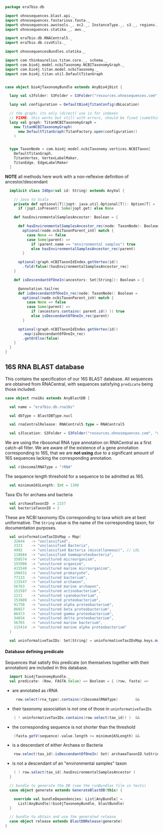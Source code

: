 
```scala
package era7bio.db

import ohnosequences.blast.api._
import ohnosequences.fastarious.fasta._
import ohnosequences.awstools._, ec2._, InstanceType._, s3._, regions._
import ohnosequences.statika._, aws._

import era7bio.db.RNACentral5._
import era7bio.db.csvUtils._

import ohnosequencesBundles.statika._

import com.thinkaurelius.titan.core._, schema._
import com.bio4j.model.ncbiTaxonomy.NCBITaxonomyGraph._
import com.bio4j.titan.model.ncbiTaxonomy._
import com.bio4j.titan.util.DefaultTitanGraph


case object bio4jTaxonomyBundle extends AnyBio4jDist {

  lazy val s3folder: S3Folder = S3Folder("resources.ohnosequences.com", "16s/bio4j-taxonomy/")

  lazy val configuration = DefaultBio4jTitanConfig(dbLocation)

  // the graph; its only (direct) use is for indexes
  // FIXME: this works but still with errors, should be fixed (something about transactions)
  lazy val graph: TitanNCBITaxonomyGraph =
    new TitanNCBITaxonomyGraph(
      new DefaultTitanGraph(TitanFactory.open(configuration))
    )


  type TaxonNode = com.bio4j.model.ncbiTaxonomy.vertices.NCBITaxon[
    DefaultTitanGraph,
    TitanVertex, VertexLabelMaker,
    TitanEdge, EdgeLabelMaker
  ]
```

**NOTE** all methods here work with a non-reflexive definition of ancestor/descendant

```scala
  implicit class IdOps(val id: String) extends AnyVal {

    // Java to Scala
    private def optional[T](jopt: java.util.Optional[T]): Option[T] =
      if (jopt.isPresent) Some(jopt.get) else None

    def hasEnvironmentalSamplesAncestor: Boolean = {

      def hasEnvironmentalSamplesAncestor_rec(node: TaxonNode): Boolean =
        optional(node.ncbiTaxonParent_inV) match {
          case None => false
          case Some(parent) =>
            if (parent.name == "environmental samples") true
            else hasEnvironmentalSamplesAncestor_rec(parent)
        }

      optional(graph.nCBITaxonIdIndex.getVertex(id))
        .fold(false)(hasEnvironmentalSamplesAncestor_rec)
    }

    def isDescendantOfOneIn(ancestors: Set[String]): Boolean = {

      @annotation.tailrec
      def isDescendantOfOneIn_rec(node: TaxonNode): Boolean =
        optional(node.ncbiTaxonParent_inV) match {
          case None => false
          case Some(parent) =>
            if (ancestors.contains( parent.id() )) true
            else isDescendantOfOneIn_rec(parent)
        }

      optional(graph.nCBITaxonIdIndex.getVertex(id))
        .map(isDescendantOfOneIn_rec)
        .getOrElse(false)
    }
  }
}
```


## 16S RNA BLAST database

This contains the specification of our 16S BLAST database. All sequences are obtained from RNACentral, with sequences satisfying `predicate` being those included.


```scala
case object rna16s extends AnyBlastDB {

  val name = "era7bio.db.rna16s"

  val dbType = BlastDBType.nucl

  val rnaCentralRelease: RNACentral5.type = RNACentral5

  val s3location: S3Folder = S3Folder("resources.ohnosequences.com", "db/rna16s/")
```

We are using the ribosomal RNA type annotation on RNACentral as a first catch-all filter. We are aware of the existence of a gene annotation corresponding to 16S, that we are **not using** due to a significant amount of 16S sequences lacking the corresponding annotation.

```scala
  val ribosomalRNAType = "rRNA"
```

The sequence length threshold for a sequence to be admitted as 16S.

```scala
  val minimum16SLength: Int = 1300
```

Taxa IDs for archaea and bacteria

```scala
  val archaeaTaxonID  = 2157
  val bacteriaTaxonID = 2
```

These are NCBI taxonomy IDs corresponding to taxa which are at best uniformative. The `String` value is the name of the corresponding taxon, for documentation purposes.

```scala
  val uninformativeTaxIDsMap = Map(
    32644   -> "unclassified",
    2323    -> "unclassified Bacteria",
    4992    -> "unclassified Bacteria (miscellaneous)", // LOL
    118884  -> "unclassified Gammaproteobacteria",
    358574  -> "uncultured microorganism",
    155900  -> "uncultured organism",
    415540  -> "uncultured marine microorganism",
    198431  -> "uncultured prokaryote",
    77133   -> "uncultured bacterium",
    115547  -> "uncultured archaeon",
    56763   -> "uncultured marine archaeon",
    152507  -> "uncultured actinobacterium",
    1211    -> "uncultured cyanobacterium",
    153809  -> "uncultured proteobacterium",
    91750   -> "uncultured alpha proteobacterium",
    86027   -> "uncultured beta proteobacterium",
    86473   -> "uncultured gamma proteobacterium",
    34034   -> "uncultured delta proteobacterium",
    56765   -> "uncultured marine bacterium",
    115414  -> "uncultured marine alpha proteobacterium"
  )

  val uninformativeTaxIDs: Set[String] = uninformativeTaxIDsMap.keys.map(_.toString).toSet
```


#### Database defining predicate

Sequences that satisfy this predicate (on themselves together with their annotation) are included in this database.


```scala
  import bio4jTaxonomyBundle._
  val predicate: (Row, FASTA.Value) => Boolean = { (row, fasta) =>
```

- are annotated as rRNA

```scala
     row.select(rna_type).contains(ribosomalRNAType)        &&
```

- their taxonomy association is *not* one of those in `uninformativeTaxIDs`

```scala
    ( ! uninformativeTaxIDs.contains(row.select(tax_id)) )  &&
```

- the corresponding sequence is not shorter than the threshold

```scala
    (fasta.getV(sequence).value.length >= minimum16SLength) &&
```

- is a descendant of either Archaea or Bacteria

```scala
    row.select(tax_id).isDescendantOfOneIn( Set( archaeaTaxonID.toString, bacteriaTaxonID.toString ) ) &&
```

- is not a descendant of an "environmental samples" taxon

```scala
    ( ! row.select(tax_id).hasEnvironmentalSamplesAncestor )
  }

  // bundle to generate the DB (see the runBundles file in tests)
  case object generate extends GenerateBlastDB(this) {

    override val bundleDependencies: List[AnyBundle] =
      List[AnyBundle](bio4jTaxonomyBundle, blastBundle)
  }

  // bundle to obtain and use the generated release
  case object release extends BlastDBRelease(generate)
}

```




[test/scala/runBundles.scala]: ../../test/scala/runBundles.scala.md
[test/scala/compats.scala]: ../../test/scala/compats.scala.md
[test/scala/Dbrna16s.scala]: ../../test/scala/Dbrna16s.scala.md
[main/scala/rna16s.scala]: rna16s.scala.md